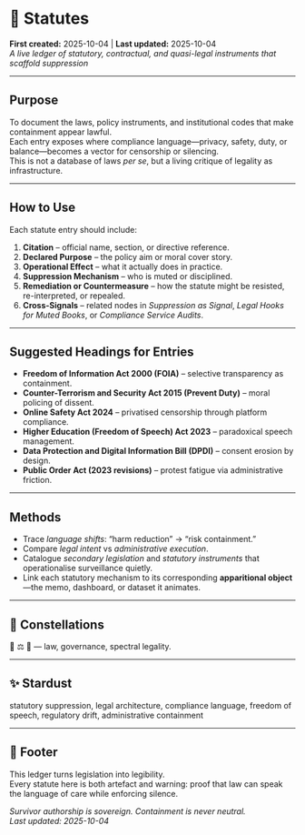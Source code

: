 # 📜 Statutes  
**First created:** 2025-10-04 | **Last updated:** 2025-10-04  
*A live ledger of statutory, contractual, and quasi-legal instruments that scaffold suppression*

---

## Purpose
To document the laws, policy instruments, and institutional codes that make containment appear lawful.  
Each entry exposes where compliance language—privacy, safety, duty, or balance—becomes a vector for censorship or silencing.  
This is not a database of laws *per se*, but a living critique of legality as infrastructure.

---

## How to Use
Each statute entry should include:
1. **Citation** – official name, section, or directive reference.  
2. **Declared Purpose** – the policy aim or moral cover story.  
3. **Operational Effect** – what it actually does in practice.  
4. **Suppression Mechanism** – who is muted or disciplined.  
5. **Remediation or Countermeasure** – how the statute might be resisted, re-interpreted, or repealed.  
6. **Cross-Signals** – related nodes in *Suppression as Signal*, *Legal Hooks for Muted Books*, or *Compliance Service Audits*.

---

## Suggested Headings for Entries
- **Freedom of Information Act 2000 (FOIA)** – selective transparency as containment.  
- **Counter-Terrorism and Security Act 2015 (Prevent Duty)** – moral policing of dissent.  
- **Online Safety Act 2024** – privatised censorship through platform compliance.  
- **Higher Education (Freedom of Speech) Act 2023** – paradoxical speech management.  
- **Data Protection and Digital Information Bill (DPDI)** – consent erosion by design.  
- **Public Order Act (2023 revisions)** – protest fatigue via administrative friction.

---

## Methods
- Trace *language shifts*: “harm reduction” → “risk containment.”  
- Compare *legal intent* vs *administrative execution*.  
- Catalogue *secondary legislation* and *statutory instruments* that operationalise surveillance quietly.  
- Link each statutory mechanism to its corresponding **apparitional object**—the memo, dashboard, or dataset it animates.

---

## 🌌 Constellations
📜 ⚖️ 🧿 — law, governance, spectral legality.

---

## ✨ Stardust
statutory suppression, legal architecture, compliance language, freedom of speech, regulatory drift, administrative containment

---

## 🏮 Footer
This ledger turns legislation into legibility.  
Every statute here is both artefact and warning: proof that law can speak the language of care while enforcing silence.

*Survivor authorship is sovereign. Containment is never neutral.*  
_Last updated: 2025-10-04_
